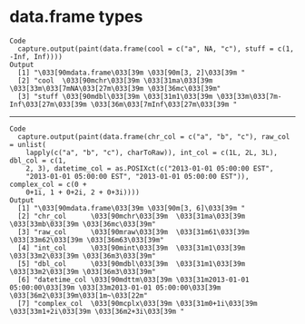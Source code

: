 # data.frame types

    Code
      capture.output(paint(data.frame(cool = c("a", NA, "c"), stuff = c(1, -Inf, Inf))))
    Output
      [1] "\033[90mdata.frame\033[39m \033[90m[3, 2]\033[39m "                                                                 
      [2] "cool  \033[90mchr\033[39m \033[31ma\033[39m \033[33m\033[7mNA\033[27m\033[39m \033[36mc\033[39m"                    
      [3] "stuff \033[90mdbl\033[39m \033[31m1\033[39m \033[33m\033[7m-Inf\033[27m\033[39m \033[36m\033[7mInf\033[27m\033[39m "

---

    Code
      capture.output(paint(data.frame(chr_col = c("a", "b", "c"), raw_col = unlist(
        lapply(c("a", "b", "c"), charToRaw)), int_col = c(1L, 2L, 3L), dbl_col = c(1,
        2, 3), datetime_col = as.POSIXct(c("2013-01-01 05:00:00 EST",
        "2013-01-01 05:00:00 EST", "2013-01-01 05:00:00 EST")), complex_col = c(0 +
        0+1i, 1 + 0+2i, 2 + 0+3i))))
    Output
      [1] "\033[90mdata.frame\033[39m \033[90m[3, 6]\033[39m "                                                                                         
      [2] "chr_col      \033[90mchr\033[39m  \033[31ma\033[39m \033[33mb\033[39m \033[36mc\033[39m"                                                    
      [3] "raw_col      \033[90mraw\033[39m  \033[31m61\033[39m \033[33m62\033[39m \033[36m63\033[39m"                                                 
      [4] "int_col      \033[90mint\033[39m  \033[31m1\033[39m \033[33m2\033[39m \033[36m3\033[39m"                                                    
      [5] "dbl_col      \033[90mdbl\033[39m  \033[31m1\033[39m \033[33m2\033[39m \033[36m3\033[39m"                                                    
      [6] "datetime_col \033[90mdttm\033[39m \033[31m2013-01-01 05:00:00\033[39m \033[33m2013-01-01 05:00:00\033[39m \033[36m2\033[39m\033[1m~\033[22m"
      [7] "complex_col  \033[90mcplx\033[39m \033[31m0+1i\033[39m \033[33m1+2i\033[39m \033[36m2+3i\033[39m "                                          

